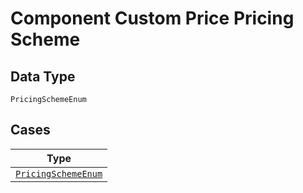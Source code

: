 
# Component Custom Price Pricing Scheme

## Data Type

`PricingSchemeEnum`

## Cases

| Type |
|  --- |
| [`PricingSchemeEnum`](../../../doc/models/pricing-scheme-enum.md) |

